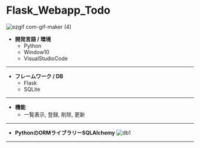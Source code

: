 # Flask_Webapp_Todo

![ezgif com-gif-maker (4)](https://user-images.githubusercontent.com/80504740/136684654-81f96393-807a-4a7c-9bb8-fcbc8d50cb94.gif)

* **開発言語 / 環境**
  * Python
  * Window10
  * VisualStudioCode
***
* **フレームワーク / DB**
  * Flask
  * SQLite
***
* **機能**
  * 一覧表示, 登録, 削除, 更新
***
* **PythonのORMライブラリーSQLAlchemy**
![db1](https://user-images.githubusercontent.com/80504740/136685446-e2031503-d935-45ec-9168-f43a39cb2620.png)
***




